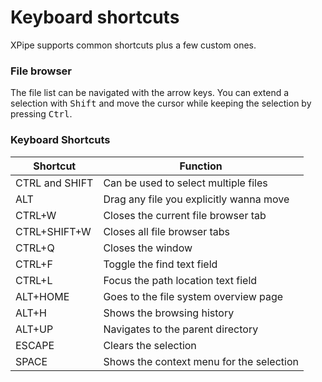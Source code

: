 # Keyboard shortcuts

XPipe supports common shortcuts plus a few custom ones.

### File browser

The file list can be navigated with the arrow keys. You can extend a selection with <kbd>Shift</kbd> and move the cursor while keeping the selection by pressing <kbd>Ctrl</kbd>.

### Keyboard Shortcuts

| Shortcut       | Function                                 |
|----------------|------------------------------------------|
| CTRL and SHIFT | Can be used to select multiple files     |
| ALT            | Drag any file you explicitly wanna move  |
| CTRL+W         | Closes the current file browser tab      |
| CTRL+SHIFT+W   | Closes all file browser tabs             |
| CTRL+Q         | Closes the window                        |
| CTRL+F         | Toggle the find text field               |
| CTRL+L         | Focus the path location text field       |
| ALT+HOME       | Goes to the file system overview page    |
| ALT+H          | Shows the browsing history               |
| ALT+UP         | Navigates to the parent directory        |
| ESCAPE         | Clears the selection                     |
| SPACE          | Shows the context menu for the selection |


